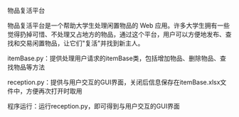 物品复活平台

物品复活平台是一个帮助大学生处理闲置物品的 Web 应用。许多大学生拥有一些觉得扔掉可惜、不处理又占地方的物品，通过这个平台，用户可以方便地发布、查找和交易闲置物品，让它们"复活"并找到新主人。

itemBase.py：提供处理用户请求的itemBase类，包括增加物品、删除物品、查找物品等方法

reception.py：提供与用户交互的GUI界面，关闭后信息保存在itemBase.xlsx文件中，方便再次打开时取用

程序运行：运行reception.py，即可得到与用户交互的GUI界面
